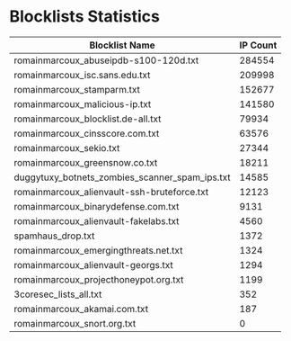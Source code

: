 # Blocklists Statistics
| Blocklist Name | IP Count |
|----|----|
| romainmarcoux_abuseipdb-s100-120d.txt | 284554 |
| romainmarcoux_isc.sans.edu.txt | 209998 |
| romainmarcoux_stamparm.txt | 152677 |
| romainmarcoux_malicious-ip.txt | 141580 |
| romainmarcoux_blocklist.de-all.txt | 79934 |
| romainmarcoux_cinsscore.com.txt | 63576 |
| romainmarcoux_sekio.txt | 27344 |
| romainmarcoux_greensnow.co.txt | 18211 |
| duggytuxy_botnets_zombies_scanner_spam_ips.txt | 14585 |
| romainmarcoux_alienvault-ssh-bruteforce.txt | 12123 |
| romainmarcoux_binarydefense.com.txt | 9131 |
| romainmarcoux_alienvault-fakelabs.txt | 4560 |
| spamhaus_drop.txt | 1372 |
| romainmarcoux_emergingthreats.net.txt | 1324 |
| romainmarcoux_alienvault-georgs.txt | 1294 |
| romainmarcoux_projecthoneypot.org.txt | 1199 |
| 3coresec_lists_all.txt | 352 |
| romainmarcoux_akamai.com.txt | 187 |
| romainmarcoux_snort.org.txt | 0 |
